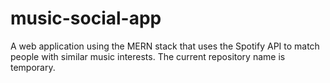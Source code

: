 # music-social-app
A web application using the MERN stack that uses the Spotify API to match people with similar music interests. The current repository name is temporary.
